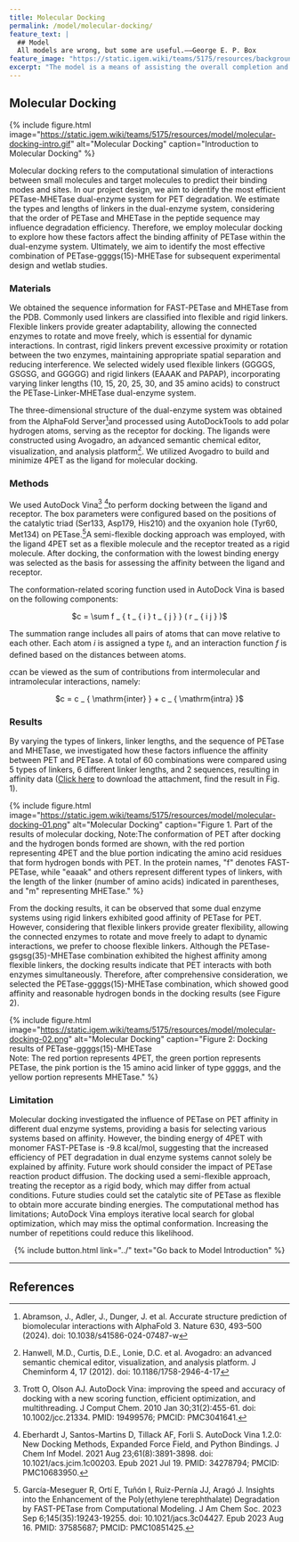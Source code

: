 ```yaml
---
title: Molecular Docking
permalink: /model/molecular-docking/
feature_text: |
  ## Model
  All models are wrong, but some are useful.——George E. P. Box
feature_image: "https://static.igem.wiki/teams/5175/resources/background/bg-model.jpg"
excerpt: "The model is a means of assisting the overall completion and implementation of a project through computational methods."
---
```


## Molecular Docking

{% include figure.html 
  image="https://static.igem.wiki/teams/5175/resources/model/molecular-docking-intro.gif" 
  alt="Molecular Docking" 
  caption="Introduction to Molecular Docking"
%}

Molecular docking refers to the computational simulation of interactions between small molecules and target molecules to predict their binding modes and sites. In our project design, we aim to identify the most efficient PETase-MHETase dual-enzyme system for PET degradation. We estimate the types and lengths of linkers in the dual-enzyme system, considering that the order of PETase and MHETase in the peptide sequence may influence degradation efficiency. Therefore, we employ molecular docking to explore how these factors affect the binding affinity of PETase within the dual-enzyme system. Ultimately, we aim to identify the most effective combination of PETase-ggggs(15)-MHETase for subsequent experimental design and wetlab studies.

### Materials

We obtained the sequence information for FAST-PETase and MHETase from the PDB. Commonly used linkers are classified into flexible and rigid linkers. Flexible linkers provide greater adaptability, allowing the connected enzymes to rotate and move freely, which is essential for dynamic interactions. In contrast, rigid linkers prevent excessive proximity or rotation between the two enzymes, maintaining appropriate spatial separation and reducing interference. We selected widely used flexible linkers (GGGGS, GSGSG, and GGGGG) and rigid linkers (EAAAK and PAPAP), incorporating varying linker lengths (10, 15, 20, 25, 30, and 35 amino acids) to construct the PETase-Linker-MHETase dual-enzyme system.

The three-dimensional structure of the dual-enzyme system was obtained from the AlphaFold Server[^1]and processed using AutoDockTools to add polar hydrogen atoms, serving as the receptor for docking. The ligands were constructed using Avogadro, an advanced semantic chemical editor, visualization, and analysis platform[^2]. We utilized Avogadro to build and minimize 4PET as the ligand for molecular docking.

### Methods

We used AutoDock Vina[^3] [^4]to perform docking between the ligand and receptor. The box parameters were configured based on the positions of the catalytic triad (Ser133, Asp179, His210) and the oxyanion hole (Tyr60, Met134) on PETase.[^5]A semi-flexible docking approach was employed, with the ligand 4PET set as a flexible molecule and the receptor treated as a rigid molecule. After docking, the conformation with the lowest binding energy was selected as the basis for assessing the affinity between the ligand and receptor.

The conformation-related scoring function used in AutoDock Vina is based on the following components:

<center>$c = \sum f _ { t _ { i } t _ { j } } ( r _ { i j } )$</center>

The summation range includes all pairs of atoms that can move relative to each other. Each atom $i$ is assigned a type $t_i$, and an interaction function $f$ is defined based on the distances between atoms.

$c$can be viewed as the sum of contributions from intermolecular and intramolecular interactions, namely:

<center>$c = c _ { \mathrm{inter} } + c _ { \mathrm{intra} }$</center>

### Results

By varying the types of linkers, linker lengths, and the sequence of PETase and MHETase, we investigated how these factors influence the affinity between PET and PETase. A total of 60 combinations were compared using 5 types of linkers, 6 different linker lengths, and 2 sequences, resulting in affinity data (<a href="https://static.igem.wiki/teams/5175/resources/model/molecular-docking-result.csv" target="_blank">Click here</a> to download the attachment, find the result in Fig. 1).

{% include figure.html 
  image="https://static.igem.wiki/teams/5175/resources/model/molecular-docking-01.png" 
  alt="Molecular Docking" 
  caption="Figure 1. Part of the results of molecular docking, Note:The conformation of PET after docking and the hydrogen bonds formed are shown, with the red portion representing 4PET and the blue portion indicating the amino acid residues that form hydrogen bonds with PET. In the protein names, \"f\" denotes FAST-PETase, while \"eaaak\" and others represent different types of linkers, with the length of the linker (number of amino acids) indicated in parentheses, and \"m\" representing MHETase." 
%}

From the docking results, it can be observed that some dual enzyme systems using rigid linkers exhibited good affinity of PETase for PET. However, considering that flexible linkers provide greater flexibility, allowing the connected enzymes to rotate and move freely to adapt to dynamic interactions, we prefer to choose flexible linkers. Although the PETase-gsgsg(35)-MHETase combination exhibited the highest affinity among flexible linkers, the docking results indicate that PET interacts with both enzymes simultaneously. Therefore, after comprehensive consideration, we selected the PETase-ggggs(15)-MHETase combination, which showed good affinity and reasonable hydrogen bonds in the docking results (see Figure 2).

{% include figure.html 
  image="https://static.igem.wiki/teams/5175/resources/model/molecular-docking-02.png" 
  alt="Molecular Docking" 
  caption="Figure 2: Docking results of PETase-ggggs(15)-MHETase<br>Note: The red portion represents 4PET, the green portion represents PETase, the pink portion is the 15 amino acid linker of type ggggs, and the yellow portion represents MHETase."
%}

### Limitation

Molecular docking investigated the influence of PETase on PET affinity in different dual enzyme systems, providing a basis for selecting various systems based on affinity. However, the binding energy of 4PET with monomer FAST-PETase is -9.8 kcal/mol, suggesting that the increased efficiency of PET degradation in dual enzyme systems cannot solely be explained by affinity. Future work should consider the impact of PETase reaction product diffusion.
The docking used a semi-flexible approach, treating the receptor as a rigid body, which may differ from actual conditions. Future studies could set the catalytic site of PETase as flexible to obtain more accurate binding energies. The computational method has limitations; AutoDock Vina employs iterative local search for global optimization, which may miss the optimal conformation. Increasing the number of repetitions could reduce this likelihood.




<center>{% include button.html link="../" text="Go back to Model Introduction" %}</center>

---

## References

[^1]: Abramson, J., Adler, J., Dunger, J. et al. Accurate structure prediction of biomolecular interactions with AlphaFold 3. Nature 630, 493–500 (2024). doi: 10.1038/s41586-024-07487-w
[^2]: Hanwell, M.D., Curtis, D.E., Lonie, D.C. et al. Avogadro: an advanced semantic chemical editor, visualization, and analysis platform. J Cheminform 4, 17 (2012). doi: 10.1186/1758-2946-4-17
[^3]: Trott O, Olson AJ. AutoDock Vina: improving the speed and accuracy of docking with a new scoring function, efficient optimization, and multithreading. J Comput Chem. 2010 Jan 30;31(2):455-61. doi: 10.1002/jcc.21334. PMID: 19499576; PMCID: PMC3041641.
[^4]: Eberhardt J, Santos-Martins D, Tillack AF, Forli S. AutoDock Vina 1.2.0: New Docking Methods, Expanded Force Field, and Python Bindings. J Chem Inf Model. 2021 Aug 23;61(8):3891-3898. doi: 10.1021/acs.jcim.1c00203. Epub 2021 Jul 19. PMID: 34278794; PMCID: PMC10683950.
[^5]: García-Meseguer R, Ortí E, Tuñón I, Ruiz-Pernía JJ, Aragó J. Insights into the Enhancement of the Poly(ethylene terephthalate) Degradation by FAST-PETase from Computational Modeling. J Am Chem Soc. 2023 Sep 6;145(35):19243-19255. doi: 10.1021/jacs.3c04427. Epub 2023 Aug 16. PMID: 37585687; PMCID: PMC10851425.

